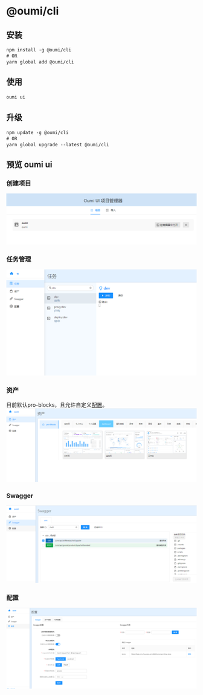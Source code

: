 # @oumi/cli

## 安装
```
npm install -g @oumi/cli
# OR
yarn global add @oumi/cli
```

## 使用
```js
oumi ui
```


## 升级
```
npm update -g @oumi/cli
# OR
yarn global upgrade --latest @oumi/cli
```


## 预览 oumi ui
### 创建项目
![创建项目](./static/images/oumi-preview1.png)

### 任务管理
![任务管理](./static/images/oumi-preview5.png)

### 资产
目前默认pro-blocks，且允许自定义[配置](https://www.yuque.com/qqhh/cuq2ci/vpg4rw)。
![资产](./static/images/oumi-preview2.png)

### Swagger
![Swagger](./static/images/oumi-preview3.png)

### 配置
![配置](./static/images/oumi-preview4.png)